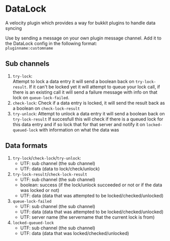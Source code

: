 # DataLock
<p>A velocity plugin which provides a way for bukkit plugins to handle data syncing</p>

<p>Use by sending a message on your own plugin message channel. Add it to the DataLock config in the following format:<br>
	<code>pluginname:customname</code></p>

## Sub channels
<ol>
  <li>
		<code>try-lock</code>:<br>Attempt to lock a data entry it will send a boolean back on <code>try-lock-result</code>.
		If it can't be locked yet it will attempt to queue your lock call,
		if there is an existing call it will send a failure message with info on that lock on <code>queue-lock-failed</code>.
	</li>
  <li>
		<code>check-lock</code>: Check if a data entry is locked, it will send the result back as a boolean on <code>check-lock-result</code>
	</li>
	<li>
		<code>try-unlock</code>: Attempt to unlock a data entry it will send a boolean back on <code>try-lock-result</code>
    If succesfull this will check if there is a queued lock for this data entry and if so lock that for that server and notify it on
    <code>locked-queued-lock</code> with information on what the data was
	</li>
</ol>

## Data formats
<ol>
	<li><code>try-lock</code>/<code>check-lock</code>/<code>try-unlock</code>:
		<ul>
			<li>UTF: sub channel (the sub channel)</li>
			<li>UTF: data (data to lock/check/unlock)</li>
		</ul>
	</li>
	<li><code>try-lock-result</code>/<code>check-lock-result</code>
		<ul>
    	<li>UTF: sub channel (the sub channel)
    	<li>boolean: success (if the lock/unlock succeeded or not or if the data was locked or not)</li>
    	<li>UTF: data (data that was attempted to be locked/checked/unlocked)</li>
		</ul>
	</li>
  <li><code>queue-lock-failed</code>
		<ul>
    	<li>UTF: sub channel (the sub channel)</li>
    	<li>UTF: data (data that was attempted to be locked/checked/unlocked)</li>
    	<li>UTF: server name (the servername that the current lock is from)</li>
		</ul>
	</li>
  <li><code>locked-queued-lock</code>
		<ul>
    	<li>UTF: sub channel (the sub channel)</li>
   		<li>UTF: data (data that was locked/checked/unlocked)</li>
		</ul>
	</li>
</ol>
